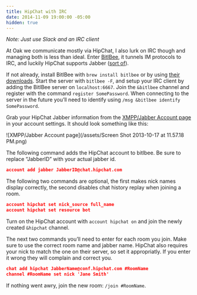 ```yaml
---
title: HipChat with IRC
date: 2014-11-09 19:00:00 -05:00
hidden: true
---
```


*Note: Just use Slack and an IRC client*

At Oak we communicate mostly via HipChat, I also lurk on IRC though and managing both is less than ideal. Enter [BitlBee](http://www.bitlbee.org/main.php/news.r.html), it tunnels IM protocols to IRC, and luckily HipChat supports Jabber ([sort of](http://help.hipchat.com/knowledgebase/articles/64377-xmpp-jabber-support-details)).


If not already, install BitlBee with `brew install bitlbee` or by using [their downloads](http://www.bitlbee.org/main.php/download.html). Start the server with `bitlbee -F`, and setup your IRC client by adding the BitlBee server on `localhost:6667`. Join the `&bitlbee` channel and register with the command `register SomePassword`. When connecting to the server in the future you’ll need to identify using `/msg &bitlbee identify SomePassword`.

Grab your HipChat Jabber information from the [XMPP/Jabber Account page](https://www.hipchat.com/account/xmpp) in your account settings. It should look something like this:

![XMPP/Jabber Account page](/assets/Screen Shot 2013-10-17 at 11.57.18 PM.png)

The following command adds the HipChat account to bitlbee. Be sure to replace “JabberID” with your actual jabber id.

```json
account add jabber JabberID@chat.hipchat.com
```

The following two commands are optional, the first makes nick names display correctly, the second disables chat history replay when joining a room.

```json
account hipchat set nick_source full_name
account hipchat set resource bot
```

Turn on the HipChat account with `account hipchat on` and join the newly created `&hipchat` channel.

The next two commands you’ll need to enter for each room you join. Make sure to use the correct room name and jabber name. HipChat also requires your nick to match the one on their server, so set it appropriatly. If you enter it wrong they will complain and correct you.

```json
chat add hipchat JabberName@conf.hipchat.com #RoomName
channel #RoomName set nick 'Jane Smith'
```

If nothing went awry, join the new room: `/join #RoomName`.